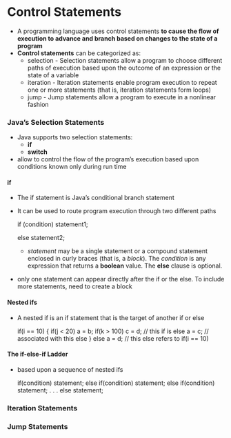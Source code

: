 # Control Statements
- A programming language uses control statements **to cause the flow of execution to advance and branch based on changes to the state of a program**
- **Control statements** can be categorized as: 
   - selection - Selection statements allow a program to choose different paths of execution based upon the outcome of an
                 expression or the state of a variable
   - iteration - Iteration statements enable program execution to repeat one or more statements (that is, iteration statements form loops)
   - jump - Jump statements allow a program to execute in a nonlinear fashion

### Java’s Selection Statements
- Java supports two selection statements:
   - **if**
   - **switch**
- allow to control the flow of the program’s execution based upon conditions known only during run time

#### if
- The if statement is Java’s conditional branch statement
- It can be used to route program execution through two different paths


    if (condition) statement1;
    
    else statement2;
    
   -  _statement_ may be a single statement or a compound statement enclosed in curly braces (that is, a _block_). The _condition_ is any expression that returns a **boolean** value. The
      **else** clause is optional.
- only one statement can appear directly after the if or the else. To include more statements, need to create a block

#### Nested ifs
- A nested if is an if statement that is the target of another if or else

   
    if(i == 10) 
    {
        if(j < 20) a = b;
        if(k > 100) c = d; // this if is
        else a = c; // associated with this else
    }
    else a = d; // this else refers to if(i == 10)

#### The if-else-if Ladder
- based upon a sequence of nested ifs


    if(condition)
     statement;
    else if(condition)
     statement;
    else if(condition)
     statement;
    .
    .
    .
    else
     statement;

### Iteration Statements

### Jump Statements